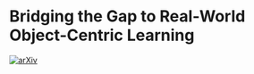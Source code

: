 # Bridging the Gap to Real-World Object-Centric Learning
[![arXiv](https://img.shields.io/badge/arXiv-2209.14860-b31b1b.svg)](https://arxiv.org/abs/2209.14860)

